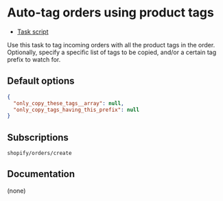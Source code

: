 # Auto-tag orders using product tags

* [Task script](./script.liquid)

Use this task to tag incoming orders with all the product tags in the order. Optionally, specify a specific list of tags to be copied, and/or a certain tag prefix to watch for.

## Default options

```json
{
  "only_copy_these_tags__array": null,
  "only_copy_tags_having_this_prefix": null
}
```

## Subscriptions

```liquid
shopify/orders/create
```

## Documentation

(none)